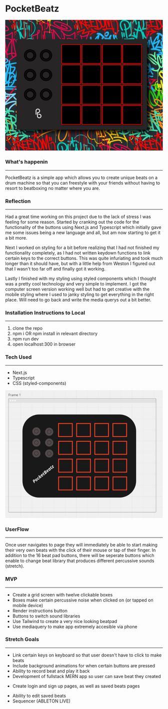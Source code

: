 # __PocketBeatz__
 
 ![screenshot](./public/appscreenshot.png)
 ### What's happenin
 ---
 PocketBeatz is a simple app which allows you to create unique beats on a drum machine so that you can freestyle with your friends without having to resort to beatboxing no matter where you are.

 ### Reflection
 ---
 Had a great time working on this project due to the lack of stress I was feeling for some reason. Started by cranking out the code for the functionality of the buttons using Next.js and Typescript which initially gave me some issues being a new language and all, but am now starting to get it a bit more.

 Next I worked on styling for a bit before realizing that I had not finished my functionality completely, as I had not written keydown functions to link certain keys to the correct buttons. This was quite infuriating and took much longer than it should have, but with a little help from Weston I figured out that I wasn't too far off and finally got it working.

 Lastly I finished with my styling using styled components which I thought was a pretty cool technology and very simple to implement. I got the computer screen version working well but had to get creative with the mobile styling where I used to janky styling to get everything in the right place. Will need to go back and write the media querys out a bit better.
 
 ### Installation Instructions to Local
 ---
  1. clone the repo
  2. npm i OR npm install in relevant directory
  3. npm run dev
  4. open localhost:300 in browser

 ### Tech Used
 ---
 - Next.js
 - Typescript
 - CSS (styled-components)


 ![wireframe](./public/p4-wireframe.png)

 ### UserFlow
 ---
 Once user navigates to page they will immediately be able to start making their very own beats with the click of their mouse or tap of their finger. In addition to the 16 beat pad buttons, there will be seperate buttons which enable to change beat library that produces different percussive sounds (stretch).

 ### MVP
 ---
 * Create a grid screen with twelve clickable boxes
 * Boxes make certain percussive noise when clicked on (or tapped on mobile device)
 * Render instructions button
 * Buttons to switch sound libraries
 * Use Tailwind to create a very nice looking beatpad
 * Use mediaquery to make app extremely accesible via phone


 ### Stretch Goals
 ---
 * Link certain keys on keyboard so that user doesn't have to click to make beats
 * Include background animations for when certain buttons are pressed 
 * Ability to record beat and play it back
 * Development of fullstack MERN app so user can save beat they created
  - Create login and sign up pages, as well as saved beats pages
 * Ability to edit saved beats
 * Sequencer (ABLETON LIVE)
 
 